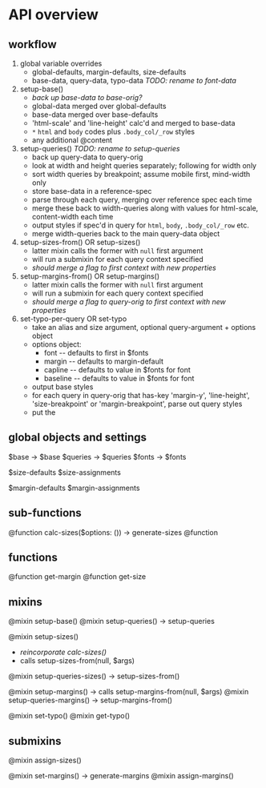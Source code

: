 # API overview

## workflow

1. global variable overrides
    - global-defaults, margin-defaults, size-defaults
    - base-data, query-data, typo-data _TODO: rename to font-data_
2. setup-base()
    - _back up base-data to base-orig?_
    - global-data merged over global-defaults
    - base-data merged over base-defaults
    - 'html-scale' and 'line-height' calc'd and merged to base-data
    - `*` `html` and `body` codes plus `.body_col/_row` styles
    - any additional @content
3. setup-queries() _TODO: rename to setup-queries_
    - back up query-data to query-orig
    - look at width and height queries separately; following for width only
    - sort width queries by breakpoint; assume mobile first, mind-width only
    - store base-data in a reference-spec
    - parse through each query, merging over reference spec each time
    - merge these back to width-queries along with values for html-scale, content-width each time
    - output styles if spec'd in query for `html`, `body`, `.body_col/_row` etc.
    - merge width-queries back to the main query-data object
4. setup-sizes-from() OR setup-sizes()
    - latter mixin calls the former with `null` first argument
    - will run a submixin for each query context specified
    - _should merge a flag to first context with new properties_
5. setup-margins-from() OR setup-margins()
    - latter mixin calls the former with `null` first argument
    - will run a submixin for each query context specified
    - _should merge a flag to query-orig to first context with new properties_
6. set-typo-per-query OR set-typo
    - take an alias and size argument, optional query-argument + options object
    - options object:
        + font -- defaults to first in $fonts
        + margin -- defaults to margin-default
        + capline -- defaults to value in $fonts for font
        + baseline -- defaults to value in $fonts for font
    - output base styles
    - for each query in query-orig that has-key 'margin-y', 'line-height', 'size-breakpoint' or 'margin-breakpoint', parse out query styles
    - put the 

## global objects and settings

$base -> $base
$queries -> $queries
$fonts -> $fonts

$size-defaults
$size-assignments

$margin-defaults
$margin-assignments

## sub-functions

@function calc-sizes($options: ()) -> generate-sizes
@function 

## functions

@function get-margin
@function get-size

## mixins

@mixin setup-base()
@mixin setup-queries() -> setup-queries

@mixin setup-sizes() 
- _reincorporate calc-sizes()_
- calls setup-sizes-from(null, $args)

@mixin setup-queries-sizes() -> setup-sizes-from()

@mixin setup-margins() -> calls setup-margins-from(null, $args)
@mixin setup-queries-margins() -> setup-margins-from()

@mixin set-typo()
@mixin get-typo()

## submixins

@mixin assign-sizes()

@mixin set-margins() -> generate-margins
@mixin assign-margins()